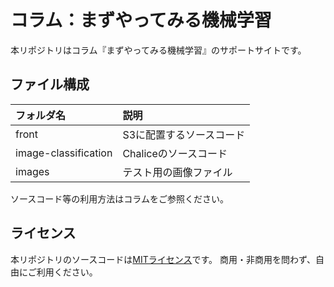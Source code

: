 # コラム：まずやってみる機械学習

本リポジトリはコラム『まずやってみる機械学習』のサポートサイトです。

## ファイル構成

|フォルダ名            |説明                    |
|:--                  |:--                     |
|front                |S3に配置するソースコード  |
|image-classification |Chaliceのソースコード    |
|images               |テスト用の画像ファイル    |

ソースコード等の利用方法はコラムをご参照ください。

## ライセンス

本リポジトリのソースコードは[MITライセンス](http://www.opensource.org/licenses/MIT)です。
商用・非商用を問わず、自由にご利用ください。
